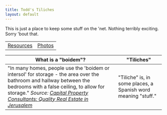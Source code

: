 ```yaml
---
title: Todd's Tiliches
layout: default
---
```


This is just a place to keep some stuff on the 'net. Nothing terribly
exciting. Sorry 'bout that.


| | |
| ------ | ----- |
| [Resources](resources.html) | [Photos](http://photos.boidem.org) |

| What is a "boidem"? | "Tiliches" |
| ------ | ----- |
| "In many homes, people use the 'boidem or intersol' for storage - the area over the bathroom and hallway between the bedrooms with a false ceiling, to allow for storage." _Source: [Capital Property Consultants: Quality Real Estate in Jerusalem](http://www.property.co.il/information/faq.html)_ | "Tiliche" is, in some places, a Spanish word meaning "stuff."|

